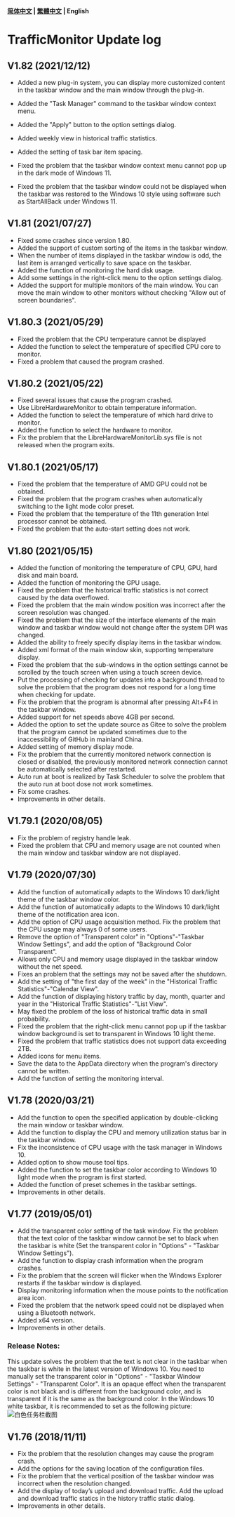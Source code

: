 **[简体中文](./update_log.md) | [繁體中文](./update_log_zh-tw.md) | English**<br>

# TrafficMonitor Update log
## V1.82 (2021/12/12)

* Added a new plug-in system, you can display more customized content in the taskbar window and the main window through the plug-in.

* Added the "Task Manager" command to the taskbar window context menu.
* Added the "Apply" button to the option settings dialog.
* Added weekly view in historical traffic statistics.
* Added the setting of task bar item spacing.
* Fixed the problem that the taskbar window context menu cannot pop up in the dark mode of Windows 11.
* Fixed the problem that the taskbar window could not be displayed when the taskbar was restored to the Windows 10 style using software such as StartAllBack under Windows 11.

## V1.81 (2021/07/27)

* Fixed some crashes since version 1.80.
* Added the support of custom sorting of the items in the taskbar window.
* When the number of items displayed in the taskbar window is odd, the last item is arranged vertically to save space on the taskbar.
* Added the function of monitoring the hard disk usage.
* Add some settings in the right-click menu to the option settings dialog.
* Added the support for multiple monitors of the main window. You can move the main window to other monitors without checking "Allow out of screen boundaries".

## V1.80.3 (2021/05/29)

* Fixed the problem that the CPU temperature cannot be displayed
* Added the function to select the temperature of specified CPU core to monitor.
* Fixed a problem that caused the program crashed.

## V1.80.2 (2021/05/22)

* Fixed several issues that cause the program crashed.
* Use LibreHardwareMonitor to obtain temperature information.
* Added the function to select the temperature of which hard drive to monitor.
* Added the function to select the hardware to monitor.
* Fix the problem that the LibreHardwareMonitorLib.sys file is not released when the program exits.

## V1.80.1 (2021/05/17)

* Fixed the problem that the temperature of AMD GPU could not be obtained.
* Fixed the problem that the program crashes when automatically switching to the light mode color preset.
* Fixed the problem that the temperature of the 11th generation Intel processor cannot be obtained.
* Fixed the problem that the auto-start setting does not work.

## V1.80 (2021/05/15)

* Added the function of monitoring the temperature of CPU, GPU, hard disk and main board.
* Added the function of monitoring the GPU usage.
* Fixed the problem that the historical traffic statistics is not correct caused by the data overflowed.
* Fixed the problem that the main window position was incorrect after the screen resolution was changed.
* Fixed the problem that the size of the interface elements of the main window and taskbar window would not change after the system DPI was changed.
* Added the ability to freely specify display items in the taskbar window.
* Added xml format of the main window skin, supporting temperature display.
* Fixed the problem that the sub-windows in the option settings cannot be scrolled by the touch screen when using a touch screen device.
* Put the processing of checking for updates into a background thread to solve the problem that the program does not respond for a long time when checking for update.
* Fix the problem that the program is abnormal after pressing Alt+F4 in the taskbar window.
* Added support for net speeds above 4GB per second.
* Added the option to set the update source as Gitee to solve the problem that the program cannot be updated sometimes due to the inaccessibility of GitHub in mainland China.
* Added setting of memory display mode.
* Fix the problem that the currently monitored network connection is closed or disabled, the previously monitored network connection cannot be automatically selected after restarted.
* Auto run at boot is realized by Task Scheduler to solve the problem that the auto run at boot dose not work sometimes.
* Fix some crashes.
* Improvements in other details.

## V1.79.1 (2020/08/05)

* Fix the problem of registry handle leak.
* Fixed the problem that CPU and memory usage are not counted when the main window and taskbar window are not displayed.

## V1.79 (2020/07/30)

* Add the function of automatically adapts to the Windows 10 dark/light theme of the taskbar window color.
* Add the function of automatically adapts to the Windows 10 dark/light theme of the notification area icon.
* Add the option of CPU usage acquisition method. Fix the problem that the CPU usage may always 0 of some users.
* Remove the option of "Transparent color" in "Options"-"Taskbar Window Settings", and add the option of "Background Color Transparent".
* Allows only CPU and memory usage displayed in the taskbar window without the net speed.
* Fixes an problem that the settings may not be saved after the shutdown.
* Add the setting of "the first day of the week" in the "Historical Traffic Statistics"-"Calendar View".
* Add the function of displaying history traffic by day, month, quarter and year in the "Historical Traffic Statistics"-"List View".
* May fixed the problem of the loss of historical traffic data in small probability.
* Fixed the problem that the right-click menu cannot pop up if the taskbar window background is set to transparent in Windows 10 light theme.
* Fixed the problem that traffic statistics does not support data exceeding 2TB.
* Added icons for menu items.
* Save the data to the AppData directory when the program's directory cannot be written.
* Add the function of setting the monitoring interval.

## V1.78 (2020/03/21)

* Add the function to open the specified application by double-clicking the main window or taskbar window.
* Add the function to display the CPU and memory utilization status bar in the taskbar window.
* Fix the inconsistence of CPU usage with the task manager in Windows 10.
* Added option to show mouse tool tips.
* Added the function to set the taskbar color according to Windows 10 light mode when the program is first started.
* Added the function of preset schemes in the taskbar settings.
* Improvements in other details.

## V1.77 (2019/05/01)
* Add the transparent color setting of the task window. Fix the problem that the text color of the taskbar window cannot be set to black when the taskbar is white (Set the transparent color in "Options" - "Taskbar Window Settings").
* Add the function to display crash information when the program crashes.
* Fix the problem that the screen will flicker when the Windows Explorer restarts if the taskbar window is displayed.
* Display monitoring information when the mouse points to the notification area icon.
* Fixed the problem that the network speed could not be displayed when using a Bluetooth network.
* Added x64 version.
* Improvements in other details.
### Release Notes:
This update solves the problem that the text is not clear in the taskbar when the taskbar is white in the latest version of Windows 10. You need to manually set the transparent color in "Options" - "Taskbar Window Settings" - "Transparent Color". It is an opaque effect when the transparent color is not black and is different from the background color, and is transparent if it is the same as the background color. In the Windows 10 white taskbar, it is recommended to set as the following picture:
![白色任务栏截图](https://user-images.githubusercontent.com/30562462/57004858-36b55300-6c05-11e9-89d8-9911dc99f09c.PNG)
## V1.76 (2018/11/11)
* Fix the problem that the resolution changes may cause the program crash.
* Add the options for the saving location of the configuration files.
* Fix the problem that the vertical position of the taskbar window was incorrect when the resolution changed.
* Add the display of today’s upload and download traffic. Add the upload and download traffic statics in the history traffic static dialog.
* Improvements in other details.
